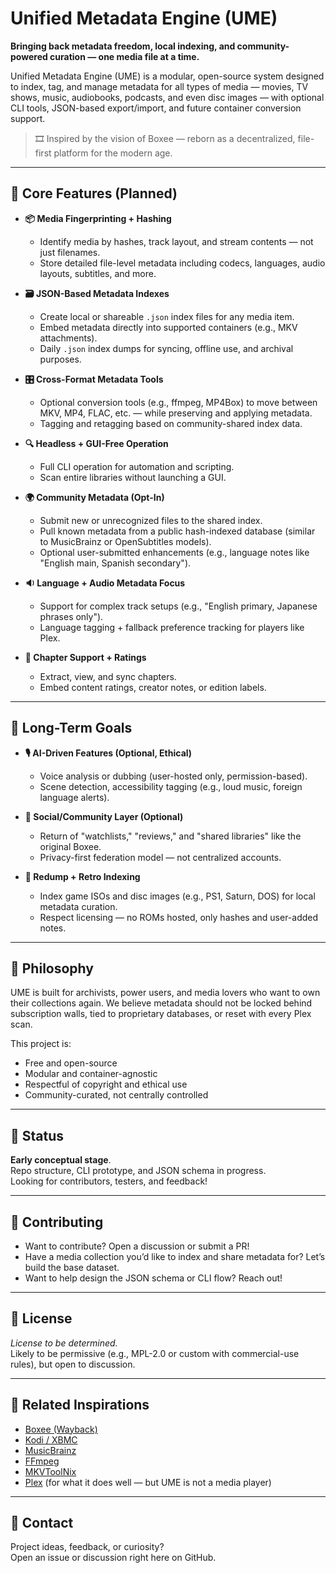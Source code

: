 # Unified Metadata Engine (UME)

**Bringing back metadata freedom, local indexing, and community-powered curation — one media file at a time.**

Unified Metadata Engine (UME) is a modular, open-source system designed to index, tag, and manage metadata for all types of media — movies, TV shows, music, audiobooks, podcasts, and even disc images — with optional CLI tools, JSON-based export/import, and future container conversion support.

> 🎞️ Inspired by the vision of Boxee — reborn as a decentralized, file-first platform for the modern age.

---

## 🔧 Core Features (Planned)

- **📦 Media Fingerprinting + Hashing**
  - Identify media by hashes, track layout, and stream contents — not just filenames.
  - Store detailed file-level metadata including codecs, languages, audio layouts, subtitles, and more.

- **🗃️ JSON-Based Metadata Indexes**
  - Create local or shareable `.json` index files for any media item.
  - Embed metadata directly into supported containers (e.g., MKV attachments).
  - Daily `.json` index dumps for syncing, offline use, and archival purposes.

- **🎛️ Cross-Format Metadata Tools**
  - Optional conversion tools (e.g., ffmpeg, MP4Box) to move between MKV, MP4, FLAC, etc. — while preserving and applying metadata.
  - Tagging and retagging based on community-shared index data.

- **🔍 Headless + GUI-Free Operation**
  - Full CLI operation for automation and scripting.
  - Scan entire libraries without launching a GUI.

- **🌍 Community Metadata (Opt-In)**
  - Submit new or unrecognized files to the shared index.
  - Pull known metadata from a public hash-indexed database (similar to MusicBrainz or OpenSubtitles models).
  - Optional user-submitted enhancements (e.g., language notes like "English main, Spanish secondary").

- **🔉 Language + Audio Metadata Focus**
  - Support for complex track setups (e.g., "English primary, Japanese phrases only").
  - Language tagging + fallback preference tracking for players like Plex.

- **📑 Chapter Support + Ratings**
  - Extract, view, and sync chapters.
  - Embed content ratings, creator notes, or edition labels.

---

## 🧱 Long-Term Goals

- **🎙️ AI-Driven Features (Optional, Ethical)**
  - Voice analysis or dubbing (user-hosted only, permission-based).
  - Scene detection, accessibility tagging (e.g., loud music, foreign language alerts).

- **👥 Social/Community Layer (Optional)**
  - Return of "watchlists," "reviews," and "shared libraries" like the original Boxee.
  - Privacy-first federation model — not centralized accounts.

- **💾 Redump + Retro Indexing**
  - Index game ISOs and disc images (e.g., PS1, Saturn, DOS) for local metadata curation.
  - Respect licensing — no ROMs hosted, only hashes and user-added notes.

---

## 🧠 Philosophy

UME is built for archivists, power users, and media lovers who want to own their collections again. We believe metadata should not be locked behind subscription walls, tied to proprietary databases, or reset with every Plex scan.

This project is:
- Free and open-source
- Modular and container-agnostic
- Respectful of copyright and ethical use
- Community-curated, not centrally controlled

---

## 🔄 Status

**Early conceptual stage**.  
Repo structure, CLI prototype, and JSON schema in progress.  
Looking for contributors, testers, and feedback!

---

## 🤝 Contributing

- Want to contribute? Open a discussion or submit a PR!
- Have a media collection you’d like to index and share metadata for? Let’s build the base dataset.
- Want to help design the JSON schema or CLI flow? Reach out!

---

## 📄 License

*License to be determined.*  
Likely to be permissive (e.g., MPL-2.0 or custom with commercial-use rules), but open to discussion.

---

## 🔗 Related Inspirations

- [Boxee (Wayback)](https://web.archive.org/web/20121001000000*/http://boxee.tv)
- [Kodi / XBMC](https://kodi.tv)
- [MusicBrainz](https://musicbrainz.org)
- [FFmpeg](https://ffmpeg.org)
- [MKVToolNix](https://mkvtoolnix.download)
- [Plex](https://plex.tv) (for what it does well — but UME is not a media player)

---

## 💬 Contact

Project ideas, feedback, or curiosity?  
Open an issue or discussion right here on GitHub.

